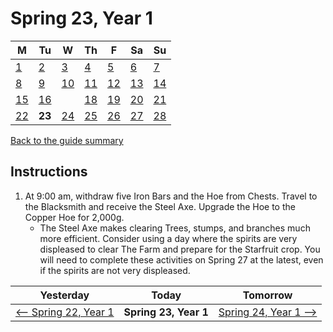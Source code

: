 # Spring 23, Year 1

| M                          | Tu                        | W                         | Th                        | F                         | Sa                        | Su                        |
| -------------------------- | ------------------------- | ------------------------- | ------------------------- |-------------------------- | ------------------------- | ------------------------- |
| [1](year-1-spring-1.md)    | [2](year-1-spring-2.md)   | [3](year-1-spring-3.md)   | [4](year-1-spring-4.md)   | [5](year-1-spring-5.md)   | [6](year-1-spring-6.md)   | [7](year-1-spring-7.md)   |
| [8](year-1-spring-8.md)    | [9](year-1-spring-9.md)   | [10](year-1-spring-10.md) | [11](year-1-spring-11.md) | [12](year-1-spring-12.md) | [13](year-1-spring-13.md) | [14](year-1-spring-14.md) |
| [15](year-1-spring-15.md)  | [16](year-1-spring-16.md) |                           | [18](year-1-spring-18.md) | [19](year-1-spring-19.md) | [20](year-1-spring-20.md) | [21](year-1-spring-21.md) |
| [22](year-1-spring-22.md)  | **23**                    | [24](year-1-spring-24.md) | [25](year-1-spring-25.md) | [26](year-1-spring-26.md) | [27](year-1-spring-27.md) | [28](year-1-spring-28.md) |

[Back to the guide summary](readme.md)

## Instructions

1. At 9:00 am, withdraw five Iron Bars and the Hoe from Chests. Travel to the Blacksmith and receive the Steel Axe. Upgrade the Hoe to the Copper Hoe for 2,000g.
   - The Steel Axe makes clearing Trees, stumps, and branches much more efficient. Consider using a day where the spirits are very displeased to clear The Farm and prepare for the Starfruit crop. You will need to complete these activities on Spring 27 at the latest, even if the spirits are not very displeased.

| Yesterday                                   | Today                 | Tomorrow                                    |
| ------------------------------------------- | --------------------- | ------------------------------------------- |
| [⟵ Spring 22, Year 1](year-1-spring-22.md) | **Spring 23, Year 1** | [Spring 24, Year 1 ⟶](year-1-spring-24.md) |
